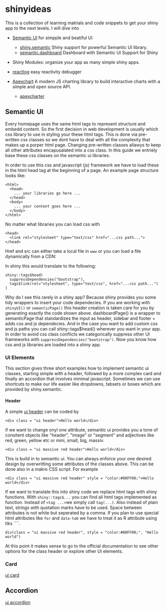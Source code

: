 # shinyideas

This is a collection of learning matrials and code snippets to get your shiny app to the next levels. I will dive into 

* [Semantic UI](https://semantic-ui.com) for simpple and beatiful UI
    + [shiny.semantic]() Shiny support for powerful Semantic UI library.
    + [semantic.dashboard](https://github.com/Appsilon/semantic.dashboard) Dashboard with Semantic UI Support for Shiny
* Shiny Modules: organize your app as many simple shiny apps. 
* [reactlog](https://github.com/rstudio/reactlog) easy reactivity debugger
* [Apexchart](https://apexcharts.com/) A modern JS charting library to build interactive charts with a simple and open source API. 

    + [apexcharter](https://github.com/dreamRs/apexcharter)

<!---Provides beatiful css classes that are intuitavely to explore, add and remeber. Code readability is also a plus for semantic css classes.--->


## Semantic UI

Every homepage uses the same html tags to represent structure and embedd content. So the first decision in web development is usually which css library to use in styling your these html tags. This is done via pre-written css classes so we dont have to deal with all the complexity that makes up a porper html page. Changing pre-written classes allawys to keep all other attributes encapusalated into a css class. In this guide we entriely base these css classes on the semantic ui libraries. 

In order to use this css and javascript (js) framework we have to load these in the html head tag at the beginning of a page. An example page structure looks like:

```
<html>
  <head>
    ... your libraries go here ...
  </head> 
  <body>
    ... your content goes here ...
  </body> 
</html>
```
No matter what libraries you can load css with

```
<head>
  <link rel="stylesheet" type="text/css" href="...css path...">
</head> 
```

Href and src can either take a local file in `www` or you can load a file dynamically from a CDN: 

In shiny this would translate to the following:

```
shiny::tags$head(
  suppressDependencies("bootstrap"),
  tags$link(rel="stylesheet", type="text/css", href="...css path...")
)
```

Why do I see this rarely in a shiny app? Because shiny provides you some tidy wrappers to insert your code dependecies. If you are working with `shinyUI()` or `semanticPage()` this header creation is taken care for you  by generating exactly the code shown above. dashboardPage() is a wrapper to semanticPage that standardizes the input as header, sidebar and footer + adds css and js dependecies. And in the case you want to add custom css and js paths you can call shiny::tags$head() wherever you want in your app. In order to avoid css class conflicts we categorically suppress other UI frameworks with `suppressDependencies("bootstrap")`. Now you know how css and js libraries are loaded into a shiny app. 


### UI Elements

This section gives three short examples how to implement semantic ui classes, starting simple with a header, followed by a more complex card and finally an accordion that involves minimal javascript. Sometimes we can use shortcuts to make our life easier like dropdowns, tabsets or boxes which are provided by shiny.semantic. 


#### Header


A simple [ui header](https://semantic-ui.com/elements/header.html) can be coded by 

```
<div class = "ui header">Hello world</div>
```
if we want to change onyl one attribute, semantic ui provides you a tone of consitent objects like "header", "image" or "segment" and adjectives like red, green, yellow etc or mini, small, big, massiv.

```
<div class = "ui massive red header">Hello world</div>
```
This is build in to semantic ui. You can always enforce your one desired design by overwritting some attributes of the classes above. This can be done also in a makro CSS script. For example

```
<div class = "ui massive red header" style = "color:#00FF00;">Hello world</div>
```

If we want to translate this into shiny code we replace html tags with shiny functions. With `shiny::tags$...` you can find all html tags implemented as function. Instead of `<tag ...>`we simply call `tag(...)`. Also instead of plain text, strings with quotation marks have to be used. Space between attributes is not white but seperated by a comma. If you plan to use special html attributes like `for` and `data-tab` we have to treat it as R attribute using tiks ````. 

```
div(class = "ui massive red header", style = "color:#00FF00;", "Hello world")
```

At this point it makes sense to go to the official documentation to see other options for the class header or explore other UI elements.


### Card

[ui card](https://semantic-ui.com/elements/card.html)



## Accordion

[ui accordion](https://semantic-ui.com/elements/accordion.html)






